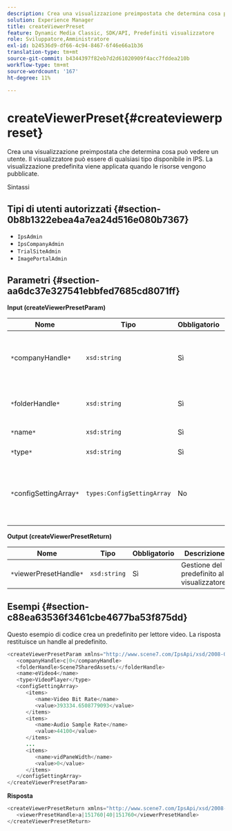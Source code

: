 ```yaml
---
description: Crea una visualizzazione preimpostata che determina cosa può vedere un utente. Il visualizzatore può essere di qualsiasi tipo disponibile in IPS. La visualizzazione predefinita viene applicata quando le risorse vengono pubblicate.
solution: Experience Manager
title: createViewerPreset
feature: Dynamic Media Classic, SDK/API, Predefiniti visualizzatore
role: Sviluppatore,Amministratore
exl-id: b24536d9-df66-4c94-8467-6f46e66a1b36
translation-type: tm+mt
source-git-commit: b4344397f82eb7d2d61020909f4acc7fddea210b
workflow-type: tm+mt
source-wordcount: '167'
ht-degree: 11%

---
```


# createViewerPreset{#createviewerpreset}

Crea una visualizzazione preimpostata che determina cosa può vedere un utente. Il visualizzatore può essere di qualsiasi tipo disponibile in IPS. La visualizzazione predefinita viene applicata quando le risorse vengono pubblicate.

Sintassi

## Tipi di utenti autorizzati {#section-0b8b1322ebea4a7ea24d516e080b7367}

* `IpsAdmin`
* `IpsCompanyAdmin`
* `TrialSiteAdmin`
* `ImagePortalAdmin`

## Parametri {#section-aa6dc37e327541ebbfed7685cd8071ff}

**Input (createViewerPresetParam)**

| Nome | Tipo | Obbligatorio | Descrizione |
|---|---|---|---|
| `*`companyHandle`*` | `xsd:string` | Sì | Il handle della società che contiene i predefiniti e le risorse per visualizzatori. |
| `*`folderHandle`*` | `xsd:string` | Sì | L’handle della cartella contenente le risorse. |
| `*`name`*` | `xsd:string` | Sì | Nome del visualizzatore. |
| `*`type`*` | `xsd:string` | Sì | Tipo visualizzatore. |
| `*`configSettingArray`*` | `types:ConfigSettingArray` | No | Matrice che contiene nomi, valori e handle di immagini a cui si applicano i predefiniti. |

**Output (createViewerPresetReturn)**

| Nome | Tipo | Obbligatorio | Descrizione |
|---|---|---|---|
| `*`viewerPresetHandle`*` | `xsd:string` | Sì | Gestione del predefinito al visualizzatore. |

## Esempi {#section-c88ea63536f3461cbe4677ba53f875dd}

Questo esempio di codice crea un predefinito per lettore video. La risposta restituisce un handle al predefinito.

```java
<createViewerPresetParam xmlns="http://www.scene7.com/IpsApi/xsd/2008-01-15">
   <companyHandle>c|0</companyHandle>
   <folderHandle>Scene7SharedAssets/</folderHandle>
   <name>eVideo4</name>
   <type>VideoPlayer</type>
   <configSettingArray>
      <items>
         <name>Video Bit Rate</name>
         <value>393334.6508779093</value>
      </items>
      <items>
         <name>Audio Sample Rate</name>
         <value>44100</value>
      </items>
      ...
      <items>
         <name>vidPaneWidth</name>
         <value>0</value>
      </items>
   </configSettingArray>
</createViewerPresetParam>
```

**Risposta**

```java
<createViewerPresetReturn xmlns="http://www.scene7.com/IpsApi/xsd/2008-01-15">
   <viewerPresetHandle>a|151760|40|151760</viewerPresetHandle>
</createViewerPresetReturn>
```
